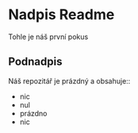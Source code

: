 # Nadpis Readme
Tohle je náš první pokus
## Podnadpis
Náš repozitář je prázdný a obsahuje::
- nic
- nul
- prázdno
- nic
